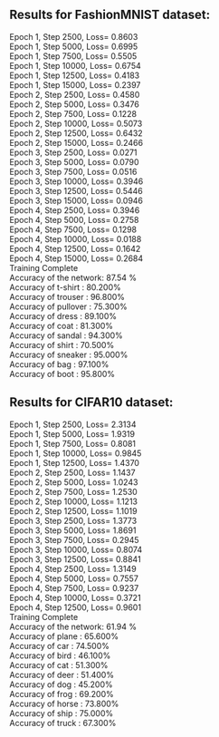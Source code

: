## Results for FashionMNIST dataset:

Epoch 1, Step 2500, Loss= 0.8603<br />
Epoch 1, Step 5000, Loss= 0.6995<br />
Epoch 1, Step 7500, Loss= 0.5505<br />
Epoch 1, Step 10000, Loss= 0.6754<br />
Epoch 1, Step 12500, Loss= 0.4183<br />
Epoch 1, Step 15000, Loss= 0.2397<br />
Epoch 2, Step 2500, Loss= 0.4580<br />
Epoch 2, Step 5000, Loss= 0.3476<br />
Epoch 2, Step 7500, Loss= 0.1228<br />
Epoch 2, Step 10000, Loss= 0.5073<br />
Epoch 2, Step 12500, Loss= 0.6432<br />
Epoch 2, Step 15000, Loss= 0.2466<br />
Epoch 3, Step 2500, Loss= 0.0271<br />
Epoch 3, Step 5000, Loss= 0.0790<br />
Epoch 3, Step 7500, Loss= 0.0516<br />
Epoch 3, Step 10000, Loss= 0.3946<br />
Epoch 3, Step 12500, Loss= 0.5446<br />
Epoch 3, Step 15000, Loss= 0.0946<br />
Epoch 4, Step 2500, Loss= 0.3946<br />
Epoch 4, Step 5000, Loss= 0.2758<br />
Epoch 4, Step 7500, Loss= 0.1298<br />
Epoch 4, Step 10000, Loss= 0.0188<br />
Epoch 4, Step 12500, Loss= 0.1642<br />
Epoch 4, Step 15000, Loss= 0.2684<br />
Training Complete<br />
Accuracy of the network: 87.54 %<br />
Accuracy of t-shirt : 80.200%<br />
Accuracy of trouser : 96.800%<br />
Accuracy of pullover : 75.300%<br />
Accuracy of dress : 89.100%<br />
Accuracy of coat : 81.300%<br />
Accuracy of sandal : 94.300%<br />
Accuracy of shirt : 70.500%<br />
Accuracy of sneaker : 95.000%<br />
Accuracy of bag : 97.100%<br />
Accuracy of boot : 95.800%<br />

## Results for CIFAR10 dataset:

Epoch 1, Step 2500, Loss= 2.3134<br />
Epoch 1, Step 5000, Loss= 1.9319<br />
Epoch 1, Step 7500, Loss= 0.8081<br />
Epoch 1, Step 10000, Loss= 0.9845<br />
Epoch 1, Step 12500, Loss= 1.4370<br />
Epoch 2, Step 2500, Loss= 1.1437<br />
Epoch 2, Step 5000, Loss= 1.0243<br />
Epoch 2, Step 7500, Loss= 1.2530<br />
Epoch 2, Step 10000, Loss= 1.1213<br />
Epoch 2, Step 12500, Loss= 1.1019<br />
Epoch 3, Step 2500, Loss= 1.3773<br />
Epoch 3, Step 5000, Loss= 1.8691<br />
Epoch 3, Step 7500, Loss= 0.2945<br />
Epoch 3, Step 10000, Loss= 0.8074<br />
Epoch 3, Step 12500, Loss= 0.8841<br />
Epoch 4, Step 2500, Loss= 1.3149<br />
Epoch 4, Step 5000, Loss= 0.7557<br />
Epoch 4, Step 7500, Loss= 0.9237<br />
Epoch 4, Step 10000, Loss= 0.3721<br />
Epoch 4, Step 12500, Loss= 0.9601<br />
Training Complete<br />
Accuracy of the network: 61.94 %<br />
Accuracy of plane : 65.600%<br />
Accuracy of car : 74.500%<br />
Accuracy of bird : 46.100%<br />
Accuracy of cat : 51.300%<br />
Accuracy of deer : 51.400%<br />
Accuracy of dog : 45.200%<br />
Accuracy of frog : 69.200%<br />
Accuracy of horse : 73.800%<br />
Accuracy of ship : 75.000%<br />
Accuracy of truck : 67.300%<br />